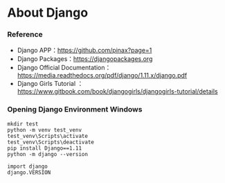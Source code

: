 # About Django

### Reference
* Django APP：https://github.com/pinax?page=1
* Django Packages：https://djangopackages.org
* Django Official Documentation：https://media.readthedocs.org/pdf/django/1.11.x/django.pdf
* Django Girls Tutorial ：https://www.gitbook.com/book/djangogirls/djangogirls-tutorial/details

### Opening Django Environment Windows 
```
mkdir test
python -m venv test_venv
test_venv\Scripts\activate
test_venv\Scripts\deactivate
pip install Django==1.11
python -m django --version
```
```
import django
django.VERSION
```

